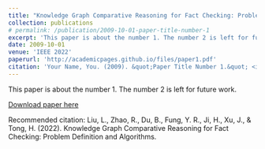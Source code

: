 ```yaml
---
title: "Knowledge Graph Comparative Reasoning for Fact Checking: Problem Definition and Algorithms"
collection: publications
# permalink: /publication/2009-10-01-paper-title-number-1
excerpt: 'This paper is about the number 1. The number 2 is left for future work.'
date: 2009-10-01
venue: 'IEEE 2022'
paperurl: 'http://academicpages.github.io/files/paper1.pdf'
citation: 'Your Name, You. (2009). &quot;Paper Title Number 1.&quot; <i>Journal 1</i>. 1(1).'
---
```

This paper is about the number 1. The number 2 is left for future work.

[Download paper here](hhttp://sites.computer.org/debull/A22dec/p19.pdf)

Recommended citation: Liu, L., Zhao, R., Du, B., Fung, Y. R., Ji, H., Xu, J., & Tong, H. (2022). Knowledge Graph Comparative Reasoning for Fact Checking: Problem Definition and Algorithms.